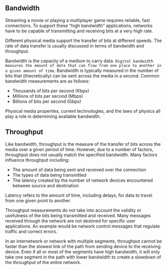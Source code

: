 
## Bandwidth

Streaming a movie or playing a multiplayer game requires reliable, fast connections. To support these “high bandwidth” applications, networks have to be capable of transmitting and receiving bits at a very high rate.

Different physical media support the transfer of bits at different speeds. The rate of data transfer is usually discussed in terms of bandwidth and throughput.

Bandwidth is the capacity of a medium to carry data. `Digital bandwidth measures the amount of data that can flow from one place to another in a given amount of time`. Bandwidth is typically measured in the number of bits that (theoretically) can be sent across the media in a second. Common bandwidth measurements are as follows: 

- Thousands of bits per second (Kbps)
- Millions of bits per second (Mbps)
- Billions of bits per second (Gbps)

Physical media properties, current technologies, and the laws of physics all play a role in determining available bandwidth.


## Throughput

Like bandwidth, throughput is the measure of the transfer of bits across the media over a given period of time. However, due to a number of factors, throughput does not usually match the specified bandwidth. Many factors influence throughput including: 

- The amount of data being sent and received over the connection
- The types of data being transmitted
- The latency created by the number of network devices encountered between source and destination

Latency refers to the amount of time, including delays, for data to travel from one given point to another.

Throughput measurements do not take into account the validity or usefulness of the bits being transmitted and received. Many messages received through the network are not destined for specific user applications. An example would be network control messages that regulate traffic and correct errors.

In an internetwork or network with multiple segments, throughput cannot be faster than the slowest link of the path from sending device to the receiving device. Even if all or most of the segments have high bandwidth, it will only take one segment in the path with lower bandwidth to create a slowdown of the throughput of the entire network.


